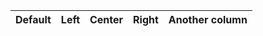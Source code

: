| Default  |  Left    | Center   | Right    | Another column |
|----------|:---------|:--------:|---------:|---------:|
